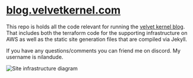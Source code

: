 # [blog.velvetkernel.com](https://blog.velvetkernel.com)

This repo is holds all the code relevant for running the [velvet kernel blog](https://blog.velvetkernel.com).
That includes both the terraform code for the supporting infrastructure on AWS
as well as the static site generation files that are compiled via Jekyll.

If you have any questions/comments you can friend me on discord. My username
is nilandude.

![Site infrastructure diagram](https://blog.velvetkernel.com/images/site_diagram.webp)
